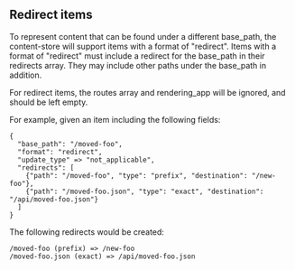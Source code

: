 ## Redirect items

To represent content that can be found under a different base_path, the content-store will support
items with a format of "redirect".  Items with a format of "redirect" must include a redirect for
the base_path in their redirects array.  They may include other paths under the base_path in addition.

For redirect items, the routes array and rendering_app will be ignored, and should be left empty.

For example, given an item including the following fields:

    {
      "base_path": "/moved-foo",
      "format": "redirect",
      "update_type" => "not_applicable",
      "redirects": [
        {"path": "/moved-foo", "type": "prefix", "destination": "/new-foo"},
        {"path": "/moved-foo.json", "type": "exact", "destination": "/api/moved-foo.json"}
      ]
    }

The following redirects would be created:

    /moved-foo (prefix) => /new-foo
    /moved-foo.json (exact) => /api/moved-foo.json
